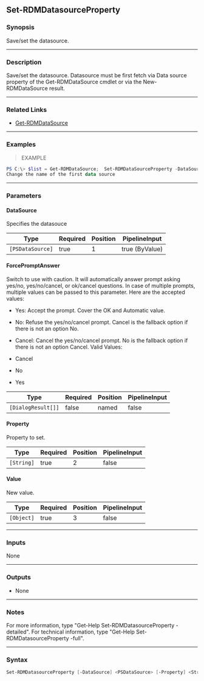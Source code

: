 Set-RDMDatasourceProperty
-------------------------

### Synopsis
Save/set the datasource.

---

### Description

Save/set the datasource. Datasource must be first fetch via Data source property of the Get-RDMDataSource cmdlet or via the New-RDMDataSource result.

---

### Related Links
* [Get-RDMDataSource](Get-RDMDataSource)

---

### Examples
> EXAMPLE

```PowerShell
PS C:\> $list = Get-RDMDataSource;  Set-RDMDataSourceProperty -DataSource $list[0] -Property "Name" -Value "MyNewDataSourceName"; Set-RDMDataSource $list[0]
Change the name of the first data source
```

---

### Parameters
#### **DataSource**
Specifies the datasouce

|Type            |Required|Position|PipelineInput |
|----------------|--------|--------|--------------|
|`[PSDataSource]`|true    |1       |true (ByValue)|

#### **ForcePromptAnswer**
Switch to use with caution. It will automatically answer prompt asking yes/no, yes/no/cancel, or ok/cancel questions. In case of multiple prompts, multiple values can be passed to this parameter. Here are the accepted values:
* Yes: Accept the prompt. Cover the OK and Automatic value.
* No: Refuse the yes/no/cancel prompt. Cancel is the fallback option if there is not an option No.
* Cancel: Cancel the yes/no/cancel prompt. No is the fallback option if there is not an option Cancel.
Valid Values:

* Cancel
* No
* Yes

|Type              |Required|Position|PipelineInput|
|------------------|--------|--------|-------------|
|`[DialogResult[]]`|false   |named   |false        |

#### **Property**
Property to set.

|Type      |Required|Position|PipelineInput|
|----------|--------|--------|-------------|
|`[String]`|true    |2       |false        |

#### **Value**
New value.

|Type      |Required|Position|PipelineInput|
|----------|--------|--------|-------------|
|`[Object]`|true    |3       |false        |

---

### Inputs
None

---

### Outputs
* None

---

### Notes
For more information, type "Get-Help Set-RDMDatasourceProperty -detailed". For technical information, type "Get-Help Set-RDMDatasourceProperty -full".

---

### Syntax
```PowerShell
Set-RDMDatasourceProperty [-DataSource] <PSDataSource> [-Property] <String> [-Value] <Object> [-ForcePromptAnswer <Cancel | No | Yes>] [<CommonParameters>]
```
